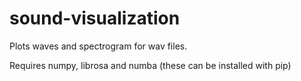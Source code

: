 # sound-visualization
Plots waves and spectrogram for wav files.

Requires numpy, librosa and numba (these can be installed with pip)
